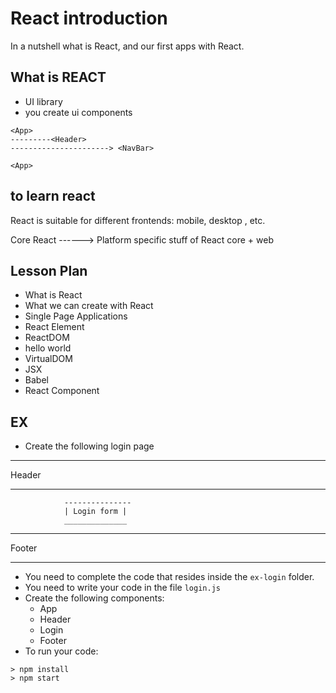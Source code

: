 # React introduction

In a nutshell what is React, and our first apps with React.

## What is REACT

- UI library
- you create ui components

```
<App>
---------<Header>
----------------------> <NavBar>
```

```
<App>
```

## to learn react

React is suitable for different frontends: mobile, desktop , etc.

Core React ------> Platform specific stuff of React
core + web



## Lesson Plan

- What is React
- What we can create with React
- Single Page Applications
- React Element
- ReactDOM
- hello world
- VirtualDOM
- JSX
- Babel
- React Component

## EX

- Create the following login page



--------------------------------
Header
________________________________

				---------------
				| Login form |
				______________

--------------------------------
Footer
________________________________



- You need to complete the code that resides inside the `ex-login` folder.
- You need to write your code in the file `login.js`
- Create the following components:
  - App
  - Header
  - Login
  - Footer
- To run your code:
```
> npm install
> npm start
```
 
  